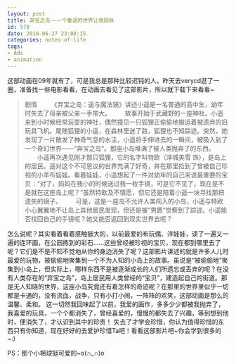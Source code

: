 ```yaml
---
layout: post
title: 弃宝之岛——一个童话的世界让我回味
id: 579
date: 2010-06-27 23:08:15
categories: notes-of-life
tags:
- Ads
- animation
---
```


这部动画在09年就有了，可是我总是那种比较迟钝的人，昨天去verycd逛了一圈，准备找一些电影看看，在动画去看见了这部影片，所以就下载下来看看~ <!-- more -->

> 剧情　　 《弃宝之岛：遥与魔法镜》讲述小遥是一名普通的高中生，幼年时失去了母亲被父亲一手带大。 　　故事开始于武藏野的一座神社。小遥来到小时候经常玩耍的神社，偶然撞见一只狐狸正偷偷地搬运着被遗弃的旧玩具飞机。尾随狐狸的小遥，在森林里迷了路，狐狸也不知踪迹。突然，她发现了一片散发了神奇气息的水洼，小遥将手伸进去的一瞬间，被吸入到了一个奇幻世界——“弃宝之岛”。那座小岛堆满了被人类抛弃了的东西。 　　小遥再次遇见刚才那只狐狸，它的名字叫特欧（泽城美雪 饰），是岛上的居民。遥对这个不可思议的世界充满了好奇，并在那里捡到了曾被自己珍视的小羊布娃娃。看着娃娃，小遥想起了一件对幼年的自己来说最重要的宝贝：“对了，妈妈在我小的时候送过我一枚手镜，可是它不见了，现在是不是就在这座岛上呢？”虽然特欧及不情愿，但它还是陪着小遥一块寻找那把遗失的镜子。 　　可是，这是一座岛不允许人类闯入的小岛，小遥与特欧小心翼翼地不让岛上其他居民发现，但还是被“男爵”觉察到了踪迹。小遥能否找回自己的手镜呢？她又能否返回到现实世界去呢？

怎么说呢？其实看着看着感触挺大的，以前最爱的布玩偶、洋娃娃，读了一遍又一遍的连环画，在公园拣到的彩石……这些曾经被珍视的宝贝，现在都到哪里去了呢？它们是不是不知不觉地从你的身边消失了呢？这部影片讲述的就是许多人儿时最爱的玩物，被偷偷地聚集到一个不为人知的小岛上的故事。虽说是“被偷偷地”聚集到小岛上，但实际上，哪样东西不是被逐渐成长的人们所遗忘或丢弃的呢？在没有人类存在的“弃宝之岛”，岛上居民用人类曾经的“宝贝”，建造起自己的街道。那是无人知晓的世界，这座小岛究竟还有着怎样的奇迹呢？在那里的世界里似乎一切都是卡通的，没有流血，战争，只有小打小闹，一阵阵的欢笑，这部动画是那么的温馨、柔和。 这一切然我回味起了以前，我爱的画作，多多少少都被我抛弃了，我喜爱的玩具，一个个都消失了，曾经喜爱的，慢慢的都失去了兴趣，等到想到他时，便消失了，才认识到其中的珍贵！ 失去了才学会珍惜，你认为值得珍惜的东西只有你知道，现在好好的去爱护珍惜Ta吧！看看这部影片吧~你会学到很多的~:) 

PS：那个小棉球挺可爱的~o(∩_∩)o